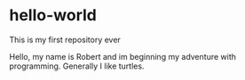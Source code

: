 # hello-world
This is my first repository ever

Hello, my name is Robert and im beginning my adventure with programming.
Generally I like turtles.
